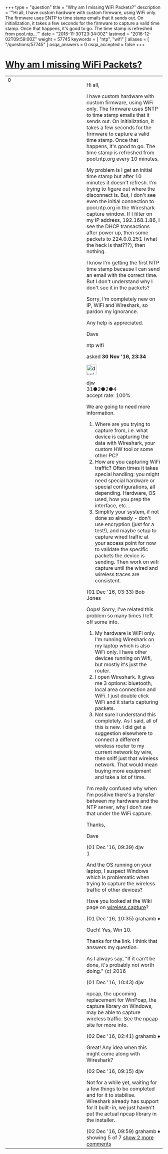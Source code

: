 +++
type = "question"
title = "Why am I missing WiFi Packets?"
description = '''Hi all, I have custom hardware with custom firmware, using WiFi only. The firmware uses SNTP to time stamp emails that it sends out. On initialization, it takes a few seconds for the firmware to capture a valid time stamp. Once that happens, it&#x27;s good to go. The time stamp is refreshed from pool.ntp...'''
date = "2016-11-30T23:34:00Z"
lastmod = "2016-12-02T09:59:00Z"
weight = 57745
keywords = [ "ntp", "wifi" ]
aliases = [ "/questions/57745" ]
osqa_answers = 0
osqa_accepted = false
+++

<div class="headNormal">

# [Why am I missing WiFi Packets?](/questions/57745/why-am-i-missing-wifi-packets)

</div>

<div id="main-body">

<div id="askform">

<table id="question-table" style="width:100%;"><colgroup><col style="width: 50%" /><col style="width: 50%" /></colgroup><tbody><tr class="odd"><td style="width: 30px; vertical-align: top"><div class="vote-buttons"><span id="post-57745-upvote" class="ajax-command post-vote up" rel="nofollow" title="I like this post (click again to cancel)"> </span><div id="post-57745-score" class="post-score" title="current number of votes">0</div><span id="post-57745-downvote" class="ajax-command post-vote down" rel="nofollow" title="I dont like this post (click again to cancel)"> </span> <span id="favorite-mark" class="ajax-command favorite-mark" rel="nofollow" title="mark/unmark this question as favorite (click again to cancel)"> </span><div id="favorite-count" class="favorite-count"></div></div></td><td><div id="item-right"><div class="question-body"><p>Hi all,</p><p>I have custom hardware with custom firmware, using WiFi only. The firmware uses SNTP to time stamp emails that it sends out. On initialization, it takes a few seconds for the firmware to capture a valid time stamp. Once that happens, it's good to go. The time stamp is refreshed from pool.ntp.org every 10 minutes.</p><p>My problem is I get an initial time stamp but after 10 minutes it doesn't refresh. I'm trying to figure out where the disconnect is. But, I don't see even the initial connection to pool.ntp.org in the Wireshark capture window. If I filter on my IP address, 192.168.1.86, I see the DHCP transactions after power up, then some packets to 224.0.0.251 (what the heck is that???), then nothing.</p><p>I know I'm getting the first NTP time stamp because I can send an email with the correct time. But I don't understand why I don't see it in the packets?</p><p>Sorry, I'm completely new on IP, WiFi and Wireshark, so pardon my ignorance.</p><p>Any help is appreciated.</p><p>Dave</p></div><div id="question-tags" class="tags-container tags"><span class="post-tag tag-link-ntp" rel="tag" title="see questions tagged &#39;ntp&#39;">ntp</span> <span class="post-tag tag-link-wifi" rel="tag" title="see questions tagged &#39;wifi&#39;">wifi</span></div><div id="question-controls" class="post-controls"></div><div class="post-update-info-container"><div class="post-update-info post-update-info-user"><p>asked <strong>30 Nov '16, 23:34</strong></p><img src="https://secure.gravatar.com/avatar/9b50f067a8dd279d975863e3d08e20d6?s=32&amp;d=identicon&amp;r=g" class="gravatar" width="32" height="32" alt="djw&#39;s gravatar image" /><p><span>djw</span><br />
<span class="score" title="31 reputation points">31</span><span title="2 badges"><span class="badge1">●</span><span class="badgecount">2</span></span><span title="2 badges"><span class="silver">●</span><span class="badgecount">2</span></span><span title="4 badges"><span class="bronze">●</span><span class="badgecount">4</span></span><br />
<span class="accept_rate" title="Rate of the user&#39;s accepted answers">accept rate:</span> <span title="djw has one accepted answer">100%</span></p></div></div><div id="comments-container-57745" class="comments-container"><span id="57751"></span><div id="comment-57751" class="comment"><div id="post-57751-score" class="comment-score"></div><div class="comment-text"><p>We are going to need more information.</p><ol><li>Where are you trying to capture from, i.e. what device is capturing the data with Wireshark, your custom HW tool or some other PC?</li><li>How are you capturing WiFi traffic? Often times it takes special handling: you might need special hardware or special configurations, all depending. Hardware, OS used, how you prep the interface, etc...</li><li>Simplify your system, if not done so already - don't use encryption (just for a test!), and maybe setup to capture wired traffic at your access point for now to validate the specific packets the device is sending. Then work on wifi capture until the wired and wireless traces are consistent.</li></ol></div><div id="comment-57751-info" class="comment-info"><span class="comment-age">(01 Dec '16, 03:33)</span> <span class="comment-user userinfo">Bob Jones</span></div></div><span id="57763"></span><div id="comment-57763" class="comment"><div id="post-57763-score" class="comment-score"></div><div class="comment-text"><p>Oops! Sorry, I've related this problem so many times I left off some info.</p><ol><li>My hardware is WiFi only. I'm running Wireshark on my laptop which is also WiFi only. I have other devices running on Wifi, but mostly it's just the router.</li><li>I open Wireshark. It gives me 3 options: bluetooth, local area connection and WiFi. I just double click WiFi and it starts capturing packets.</li><li>Not sure I understand this completely. As I said, all of this is new. I did get a suggestion elsewhere to connect a different wireless router to my current network by wire, then sniff just that wireless network. That would mean buying more equipment and take a lot of time.</li></ol><p>I'm really confused why when I'm positive there's a transfer between my hardware and the NTP server, why I don't see that under the WiFi capture.</p><p>Thanks,</p><p>Dave</p></div><div id="comment-57763-info" class="comment-info"><span class="comment-age">(01 Dec '16, 09:39)</span> <span class="comment-user userinfo">djw</span></div></div><span id="57764"></span><div id="comment-57764" class="comment"><div id="post-57764-score" class="comment-score">1</div><div class="comment-text"><p>And the OS running on your laptop, I suspect Windows which is problematic when trying to capture the wireless traffic of other devices?</p><p>Hsve you looked at the Wiki page on <a href="https://wiki.wireshark.org/CaptureSetup/WLAN">wireless capture</a>?</p></div><div id="comment-57764-info" class="comment-info"><span class="comment-age">(01 Dec '16, 10:35)</span> <span class="comment-user userinfo">grahamb ♦</span></div></div><span id="57765"></span><div id="comment-57765" class="comment"><div id="post-57765-score" class="comment-score"></div><div class="comment-text"><p>Ouch! Yes, Win 10.</p><p>Thanks for the link. I think that answers my question.</p><p>As I always say, "If it can't be done, it's probably not worth doing." (c) 2016</p></div><div id="comment-57765-info" class="comment-info"><span class="comment-age">(01 Dec '16, 10:43)</span> <span class="comment-user userinfo">djw</span></div></div><span id="57781"></span><div id="comment-57781" class="comment"><div id="post-57781-score" class="comment-score"></div><div class="comment-text"><p>npcap, the upcoming replacement for WinPcap, the capture library on Windows, may be able to capture wireless traffic. See the <a href="https://github.com/nmap/npcap">npcap</a> site for more info.</p></div><div id="comment-57781-info" class="comment-info"><span class="comment-age">(02 Dec '16, 02:41)</span> <span class="comment-user userinfo">grahamb ♦</span></div></div><span id="57792"></span><div id="comment-57792" class="comment not_top_scorer"><div id="post-57792-score" class="comment-score"></div><div class="comment-text"><p>Great! Any idea when this might come along with Wireshark?</p></div><div id="comment-57792-info" class="comment-info"><span class="comment-age">(02 Dec '16, 09:15)</span> <span class="comment-user userinfo">djw</span></div></div><span id="57795"></span><div id="comment-57795" class="comment not_top_scorer"><div id="post-57795-score" class="comment-score"></div><div class="comment-text"><p>Not for a while yet, waiting for a few things to be completed and for it to stabilise. Wireshark already has support for it built-in, we just haven't put the actual npcap library in the installer.</p></div><div id="comment-57795-info" class="comment-info"><span class="comment-age">(02 Dec '16, 09:59)</span> <span class="comment-user userinfo">grahamb ♦</span></div></div></div><div id="comment-tools-57745" class="comment-tools"><span class="comments-showing"> showing 5 of 7 </span> <a href="#" class="show-all-comments-link">show 2 more comments</a></div><div class="clear"></div><div id="comment-57745-form-container" class="comment-form-container"></div><div class="clear"></div></div></td></tr></tbody></table>

</div>

</div>

